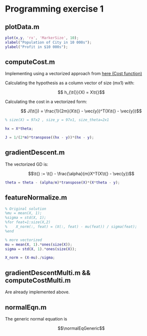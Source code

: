 # Programming exercise 1

## plotData.m

```matlab
plot(x,y, 'rx', 'MarkerSize', 10); 
xlabel("Population of City in 10 000s");
ylabel("Profit in $10 000s");
```

## computeCost.m

Implementing using a vectorized approach from [here (Cost function)](https://www.coursera.org/learn/machine-learning/resources/QQx8l)

Calculating the hypothesis as a column vector of size (mx1) with: 

$$ h_{\t{}}(X) = X\t{}$$

Calculating the cost in a vectorized form: 

$$ J(\t{}) = \frac{1}{2m}(X\t{} - \vec{y})^T(X\t{} - \vec{y})$$

```matlab
% size(X) = 97x2 , size_y = 97x1, size_theta=2x1

hx = X*theta;

J = 1/(2*m)*transpose((hx - y))*(hx - y);
```

## gradientDescent.m

The vectorized GD is:

$$\t{} := \t{} - \frac{\alpha}{m}X^T(X\t{} - \vec{y})$$

```matlab
theta = theta - (alpha/m)*transpose(X)*(X*theta - y);
```

## featureNormalize.m

```matlab
% Original solution
%mu = mean(X, 1);
%sigma = std(X, 1);
%for feat=1:size(X,2)
%    X_norm(:, feat) = (X(:, feat) - mu(feat)) / sigma(feat);
%end

% more vectorized
mu = mean(X, 1).*ones(size(X));
sigma = std(X, 1).*ones(size(X));

X_norm = (X-mu)./sigma;
```

## gradientDescentMulti.m && computeCostMulti.m

Are already implemented above.

## normalEqn.m

The generic normal equation is

$$\normalEqGeneric$$

